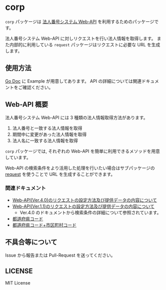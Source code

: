 # corp

`corp` パッケージは [法人番号システム Web-API](https://www.houjin-bangou.nta.go.jp/webapi/) を利用するためのパッケージです。

法人番号システム Web-API に対しリクエストを行い法人情報を取得します。
また内部的に利用している `request` パッケージはリクエストに必要な URL を生成します。

## 使用方法

[Go Doc](https://pkg.go.dev/github.com/fillin-inc/corp) に Example が用意してあります。
API の詳細については関連ドキュメントをご確認ください。

## Web-API 概要

法人番号システム Web-API には 3 種類の法人情報取得方法があります。

1. 法人番号と一致する法人情報を取得
1. 期間中に変更があった法人情報を取得
1. 法人名に一致する法人情報を取得

`corp` パッケージでは, それぞれの Web-API を簡単に利用できるメソッドを用意しています。

Web-API の検索条件をより活用した処理を行いたい場合はサブパッケージの 
[request](https://pkg.go.dev/github.com/fillin-inc/corp/request) を使うことで URL を生成することができます。

### 関連ドキュメント

- [Web-API(Ver.4.0)のリクエストの設定方法及び提供データの内容について](https://www.houjin-bangou.nta.go.jp/documents/k-web-api-kinou-ver4.pdf)
- [Web-API(Ver.1.1)のリクエストの設定方法及び提供データの内容について](https://www.houjin-bangou.nta.go.jp/documents/k-web-api-kinou-gaiyo.pdf)
    - Ver.4.0 のドキュメントから検索条件の詳細について参照されています。
- [都道府県コード](https://nlftp.mlit.go.jp/ksj/gml/codelist/PrefCd.html)
- [都道府県コード+市区町村コード](https://www.soumu.go.jp/denshijiti/code.html)

## 不具合等について

Issue から報告または Pull-Request を送ってください。

## LICENSE

MIT License
